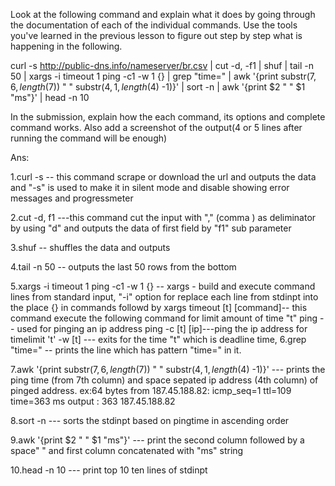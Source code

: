 Look at the following command and explain what it does by going through the documentation of each of the individual 
commands. Use the tools you've learned in the previous lesson to figure out step by step what is happening in the following.

curl -s http://public-dns.info/nameserver/br.csv | cut -d, -f1 | shuf | tail -n 50 | xargs -i timeout 1 ping -c1 -w 1 {} | grep "time=" | awk '{print substr($7, 6, length($7)) " " substr($4, 1, length($4) -1)}' | sort -n | awk '{print $2 " " $1 "ms"}' | head -n 10


In the submission, explain how the each command, its options and complete command works. Also add a screenshot of the output(4 or 5 lines after running the command will be enough)


Ans:

1.curl -s   -- this command scrape or download the url and outputs the data and "-s" is used to make it in silent mode 
					and disable showing error messages and progressmeter

2.cut -d, f1  ---this command cut the input with "," (comma ) as deliminator by using "d" and outputs the data of first field by "f1" sub parameter

3.shuf   -- shuffles the data and outputs

4.tail -n 50 -- outputs the last 50 rows from the bottom

5.xargs -i timeout 1 ping -c1 -w 1 {}      -- xargs - build and execute command lines from standard input, "-i" option for replace each line from stdinpt into the place {} in commands followd by xargs 
															timeout [t]  [command]-- this command execute the following command for limit amount of time "t"
															ping -- used for pinging an ip address
														    ping -c [t] [ip]---ping the ip address for timelimit 't'
																	-w [t]  --- exits for the time "t" which is deadline time,
6.grep "time=" -- prints the line which has pattern "time=" in it.

7.awk '{print substr($7, 6, length($7)) " " substr($4, 1, length($4) -1)}'   --- prints the ping time (from 7th column) and space sepated ip address (4th column) of pinged address.
																										ex:64 bytes from 187.45.188.82: icmp_seq=1 ttl=109 time=363 ms
																										output : 363 187.45.188.82
	

8.sort -n --- sorts the stdinpt based on pingtime in ascending order

9.awk '{print $2 " " $1 "ms"}'   --- print the second column followed by a space" " and first column concatenated with "ms" string

10.head -n 10 --- print top 10 ten lines of stdinpt

[](https://upload.wikimedia.org/wikipedia/commons/5/56/Tiger.50.jpg)

